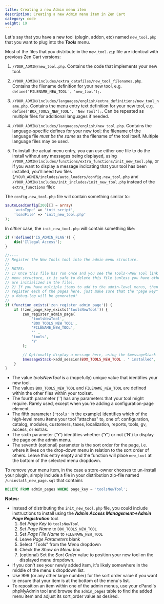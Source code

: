```yaml
---
title: Creating a new Admin menu item 
description: Creating a new Admin menu item in Zen Cart 
category: code
weight: 10
---
```


Let's say that you have a new tool (plugin, addon, etc) named `new_tool.php` that you want to plug into the ***Tools*** menu.

Most of the files that you distribute in the `new_tool.zip` file are identical with previous Zen Cart versions:

1. `/YOUR_ADMIN/new_tool.php`.  Contains the code that implements your new tool.

2. `/YOUR_ADMIN/includes/extra_datafiles/new_tool_filenames.php`.  Contains the filename definition for your new tool, e.g. `define('FILENAME_NEW_TOOL', 'new_tool');`.

3. `/YOUR_ADMIN/includes/languages/english/extra_definitions/new_tool_name.php`.  Contains the menu entry text definition for your new tool, e.g. `define('BOX_TOOLS_NEW_TOOL', 'New Tool');`. Can be repeated as multiple files for additional languages if needed.

4. `/YOUR_ADMIN/includes/languages/english/new_tool.php`.  Contains the language-specific defines for your new tool; the filename of the language file *must be the same* as  the filename of the tool itself. Multiple language files may be used.

5. To install the actual menu entry, you can use either one file to do the install without any messages being displayed, using `/YOUR_ADMIN/includes/functions/extra_functions/init_new_tool.php`, 
or if you want to display a message indicating that your tool has been installed, you'll need two files  (`/YOUR_ADMIN/includes/auto_loaders/config.new_tool.php` and `/YOUR_ADMIN/includes/init_includes/init_new_tool.php` instead of the `extra_functions` file):

The `config.new_tool.php` file will contain something similar to:

```php
$autoLoadConfig[200][] = array(
    'autoType' => 'init_script',
    'loadFile' => 'init_new_tool.php'
);
```

In *either* case, the `init_new_tool.php` will contain something like:

```php
if (!defined('IS_ADMIN_FLAG')) {
    die('Illegal Access');
} 

//----
// Register the New Tools tool into the admin menu structure.
//
// NOTES:  
// 1) Once this file has run once and you see the Tools->New Tool link in the admin
// menu structure, it is safe to delete this file (unless you have other functions that
// are initialized in the file).
// 2) If you have multiple items to add to the admin-level menus, then you should 
// register each of the pages here, just make sure that the "page key" is unique or 
// a debug-log will be generated!
//
if (function_exists('zen_register_admin_page')) {
    if (!zen_page_key_exists('toolsNewTool')) {
        zen_register_admin_page(
            'toolsNewTool', 
            'BOX_TOOLS_NEW_TOOL', 
            'FILENAME_NEW_TOOL',
            '' , 
            'tools', 
            'Y'
        );

        // Optionally display a message here, using the $messageStack
        $messageStack->add_session(BOX_TOOLS_NEW_TOOL . ' installed', 'success');
    }    
}
```

- The value *toolsNewTool* is a (hopefully) unique value that identifies your new tool.
- The values `BOX_TOOLS_NEW_TOOL` and `FILENAME_NEW_TOOL` are defined within the other files within your toolset.
- The fourth parameter ('') has any parameters that your tool might require.  Rarely used, except when you're adding a configuration-page element.
- The fifth parameter (`'tools'` in the example) identifies which of the high-level menu items your tool "attaches" to, one of: configuration,  catalog, modules, customers, taxes, localization, reports, tools, gv,  access, or extras.
- The sixth parameter ('Y') identifies whether ('Y') or not ('N') to display the page on the admin menu.
- The seventh (optional) parameter is the sort order for the page, i.e. where it lives on the drop-down menu in relation to the sort order of others.  Leave this entry empty and the function will place `new_tool` at the bottom of the selected menu dropdown.

To remove your menu item, in the case a store-owner chooses to  un-install your plugin, simply include a file in your distribution zip-file named  `/uninstall_new_page.sql` that contains

```sql
DELETE FROM admin_pages WHERE page_key = 'toolsNewTool';
```

**Notes:**

- Instead of distributing the `init_new_tool.php` file, you could include instructions to install using the ***Admin Access  Management->Admin Page Registration*** tool.
  1. Set *Page Key* to `toolsNewTool`
  2. Set *Page Name* to `BOX_TOOLS_NEW_TOOL`
  3. Set *Page File Name* to `FILENAME_NEW_TOOL`
  4. Leave *Page Parameters* blank
  5. Select "Tools" from the *Menu* dropdown
  6. Check the *Show on Menu* box
  7. (optional) Set the *Sort Order* value to position your new tool on the displayed menu dropdown.
- If you don't see your newly added item, it's likely somewhere in the middle of the menu's dropdown list.
- Use 999 (or any other large number) for the sort order value if you want to ensure that your item is at the bottom of the menu's list.
- To reposition an item within one of the admin menus, use your cPanel's phpMyAdmin tool and  browse the `admin_pages` table to find the added menu item and adjust its sort_order value as desired.
